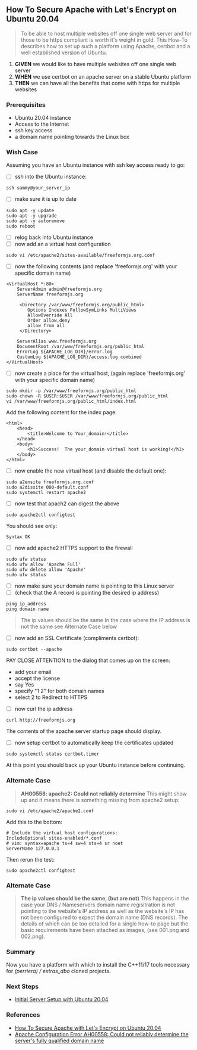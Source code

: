 



## How To Secure Apache with Let's Encrypt on Ubuntu 20.04
> To be able to host multiple websites off one single web server and for those to be https compliant is worth it's weight in gold. This How-To describes how to set up such a platform using Apache, certbot and a well established version of Ubuntu.

 1. **GIVEN** we would like to have multiple websites off one single web server
 2. **WHEN** we use certbot on an apache server on a stable Ubuntu platform
 3. **THEN** we can have all the benefits that come with https for multiple websites

### Prerequisites
 - Ubuntu 20.04 instance
 - Access to the Internet
 - ssh key access 
 - a domain name pointing towards the Linux box 

### Wish Case
Assuming you have an Ubuntu instance with ssh key access ready to go:
 - [ ] ssh into the Ubuntu instance:
```
ssh sammy@your_server_ip
```
 - [ ] make sure it is up to date
```
sudo apt -y update
sudo apt -y upgrade
sudo apt -y autoremove
sudo reboot
```
 - [ ] relog back into Ubuntu instance
 - [ ] now add an a virtual host configuration 
```
sudo vi /etc/apache2/sites-available/freeformjs.org.conf
```
 - [ ] now the following contents (and replace 'freeformjs.org' with your specific domain name)
```
<VirtualHost *:80>
    ServerAdmin admin@freeformjs.org
    ServerName freeformjs.org

     <Directory /var/www/freeformjs.org/public_html>
        Options Indexes FollowSymLinks MultiViews
        AllowOverride All
        Order allow,deny
        allow from all
     </Directory>

    ServerAlias www.freeformjs.org 
    DocumentRoot /var/www/freeformjs.org/public_html
    ErrorLog ${APACHE_LOG_DIR}/error.log
    CustomLog ${APACHE_LOG_DIR}/access.log combined
</VirtualHost>
```
 - [ ] now create a place for the virtual host, (again replace 'freeformjs.org' with your specific domain name)
```
sudo mkdir -p /var/www/freeformjs.org/public_html
sudo chown -R $USER:$USER /var/www/freeformjs.org/public_html
vi /var/www/freeformjs.org/public_html/index.html
```
Add the following content for the index page:
```
<html>
    <head>
        <title>Welcome to Your_domain!</title>
    </head>
    <body>
        <h1>Success!  The your_domain virtual host is working!</h1>
    </body>
</html>
```
 - [ ] now enable the new virtual host (and disable the default one):
```
sudo a2ensite freeformjs.org.conf
sudo a2dissite 000-default.conf
sudo systemctl restart apache2
```
 - [ ] now test that apach2 can digest the above
```
sudo apache2ctl configtest
```
You should see only:
```
Syntax OK
```
 - [ ] now add apache2 HTTPS support to the firewall
```
sudo ufw status
sudo ufw allow 'Apache Full'
sudo ufw delete allow 'Apache'
sudo ufw status
```
 - [ ] now make sure your domain name is pointing to this Linux server
 - [ ] (check that the A record is pointing the desired ip address)
```
ping ip_address
ping domain name
```
> The ip values should be the same
> In the case where the IP address is not the same see Alternate Case below
 - [ ] now add an SSL Certificate (compliments certbot):
```
sudo certbot --apache
```
PAY CLOSE ATTENTION to the dialog that comes up on the screen:

 - add your email
 - accept the license
 - say Yes
 - specify "1 2" for both domain names
 - select 2 to Redirect to HTTPS
 - [ ] now curl the ip address
```
curl http://freeformjs.org
```
The contents of the apache server startup page should display.
 - [ ] now setup certbot to automatically keep the certificates updated
```
sudo systemctl status certbot.timer
```

At this point you should back up your Ubuntu instance before continuing.

### Alternate Case
> **AH00558: apache2: Could not reliably determine**
> This might show up and it means there is something missing from apache2 setup:
```
sudo vi /etc/apache2/apache2.conf
```
Add this to the bottom:
```
# Include the virtual host configurations:
IncludeOptional sites-enabled/*.conf
# vim: syntax=apache ts=4 sw=4 sts=4 sr noet
ServerName 127.0.0.1
```
Then rerun the test:
```
sudo apache2ctl configtest
```
### Alternate Case
> **The ip values should be the same, (but are not)**
> This happens in the case your DNS / Nameservers domain name regisitration is not pointing to the website's IP address as well as the website's IP has not been configured to expect the domain name (DNS records). The details of which can be too detailed for a single how-to page but the basic requirements have been attached as images, (see 001.png and 002.png). 


### Summary 
Now you have a platform with which to install the C++11/17 tools necessary for *(perriera) /  extras_dbo* cloned projects.

### Next Steps
 - [Initial Server Setup with Ubuntu 20.04](https://www.digitalocean.com/community/tutorials/initial-server-setup-with-ubuntu-20-04)

  ### References
 - [How To Secure Apache with Let's Encrypt on Ubuntu 20.04](https://www.digitalocean.com/community/tutorials/how-to-secure-apache-with-let-s-encrypt-on-ubuntu-20-04)
 - [Apache Configuration Error AH00558: Could not reliably determine the server's fully qualified domain name](https://www.digitalocean.com/community/tutorials/apache-configuration-error-ah00558-could-not-reliably-determine-the-server-s-fully-qualified-domain-name)
